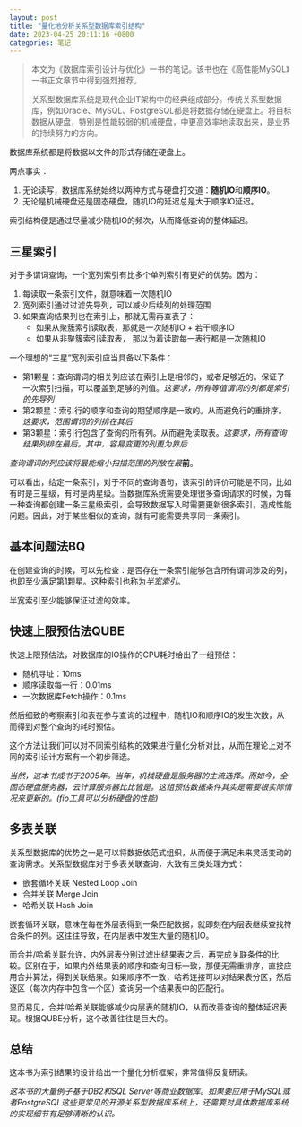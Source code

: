 ```yaml
---
layout: post
title: "量化地分析关系型数据库索引结构"
date: 2023-04-25 20:11:16 +0800
categories: 笔记
---
```


> 本文为《数据库索引设计与优化》一书的笔记。该书也在《高性能MySQL》一书正文章节中得到强烈推荐。
>
> 关系型数据库系统是现代企业IT架构中的经典组成部分。传统关系型数据库，例如Oracle、MySQL、PostgreSQL都是将数据存储在硬盘上。将目标数据从硬盘，特别是性能较弱的机械硬盘，中更高效率地读取出来，是业界的持续努力的方向。

数据库系统都是将数据以文件的形式存储在硬盘上。

两点事实：
1. 无论读写，数据库系统始终以两种方式与硬盘打交道：**随机IO**和**顺序IO**。
2. 无论是机械硬盘还是固态硬盘，随机IO的延迟总是大于顺序IO延迟。

索引结构便是通过尽量减少随机IO的频次，从而降低查询的整体延迟。

## 三星索引

对于多谓词查询，一个宽列索引有比多个单列索引有更好的优势。因为：
1. 每读取一条索引文件，就意味着一次随机IO
2. 宽列索引通过过滤先导列，可以减少后续列的处理范围
3. 如果查询结果列也在索引上，那就无需再查表了：
    - 如果从聚簇索引读取表，那就是一次随机IO + 若干顺序IO
    - 如果从非聚簇索引读取表， 那以为着读取每一表行都是一次随机IO

一个理想的“三星”宽列索引应当具备以下条件：
- 第1颗星：查询谓词的相关列应该在索引上是相邻的，或者足够近的。保证了一次索引扫描，可以覆盖到足够的列值。*这要求，所有等值谓词的列都是索引的先导列*
- 第2颗星：索引行的顺序和查询的期望顺序是一致的。从而避免行的重排序。*这要求，范围谓词的列排在其后*
- 第3颗星：索引行包含了查询的所有列。从而避免读取表。*这要求，所有查询结果列排在最后。其中，容易变更的列更为靠后*

*查询谓词的列应该将最能缩小扫描范围的列放在最***前**。

可以看出，给定一条索引，对于不同的查询语句，该索引的评价可能是不同，比如有时是三星级，有时是两星级。当数据库系统需要处理很多查询请求的时候，为每一种查询都创建一条三星级索引，会导致数据写入时需要更新很多索引，造成性能问题。因此，对于某些相似的查询，就有可能需要共享同一条索引。

## 基本问题法BQ

在创建查询的时候，可以先检查：是否存在一条索引能够包含所有谓词涉及的列，也即至少满足第1颗星。这种索引也称为*半宽索引*。

半宽索引至少能够保证过滤的效率。

## 快速上限预估法QUBE

快速上限预估法，对数据库的IO操作的CPU耗时给出了一组预估：
- 随机寻址：10ms
- 顺序读取每一行：0.01ms
- 一次数据库Fetch操作：0.1ms

然后细致的考察索引和表在参与查询的过程中，随机IO和顺序IO的发生次数，从而得到对整个查询的耗时预估。

这个方法让我们可以对不同索引结构的效果进行量化分析对比，从而在理论上对不同的索引设计方案有一个初步筛选。

*当然，这本书成书于2005年。当年，机械硬盘是服务器的主流选择。而如今，全固态硬盘服务器，云计算服务器比比皆是。这组预估数据条件其实是需要根实际情况来更新的。(fio工具可以分析硬盘的性能)*

## 多表关联

关系型数据库的优势之一是可以将数据依范式组织，从而便于满足未来灵活变动的查询需求。关系型数据库对于多表关联查询，大致有三类处理方式：
- 嵌套循环关联 Nested Loop Join
- 合并关联 Merge Join
- 哈希关联 Hash Join

嵌套循环关联，意味在每在外层表得到一条匹配数据，就即刻在内层表继续查找符合条件的列。这往往导致，在内层表中发生大量的随机IO。

而合并/哈希关联允许，内外层表分别过滤出结果表之后，再完成关联条件的比较。区别在于，如果内外结果表的顺序和查询目标一致，那便无需重排序，直接应用合并算法，得到关联结果。如果顺序不一致，哈希连接可以对结果表分区，然后逐区（每次内存中包含一个区）查询另一个结果表中的匹配行。

显而易见，合并/哈希关联能够减少内层表的随机IO，从而改善查询的整体延迟表现。根据QUBE分析，这个改善往往是巨大的。

## 总结

这本书为索引结果的设计给出一个量化分析框架，非常值得反复研读。

*这本书的大量例子基于DB2和SQL Server等商业数据库。如果要应用于MySQL或者PostgreSQL这些更常见的开源关系型数据库系统上，还需要对具体数据库系统的实现细节有足够清晰的认识。*
